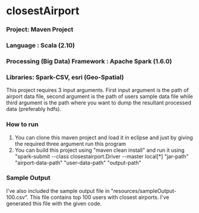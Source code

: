 # closestAirport

### Project: Maven Project
### Language : Scala (2.10)
### Processing (Big Data) Framework : Apache Spark (1.6.0)
### Libraries: Spark-CSV, esri (Geo-Spatial)


This project requires 3 input arguments. First input argument is the path of airport data file, second argument is the path of users sample data file while third argument is the path where you want to dump the resultant processed data (preferably hdfs).

### How to run
1) You can clone this maven project and load it in eclipse and just by giving the required three argument run this program
2) You can build this project using "maven clean install" and run it using "spark-submit --class closestairport.Driver --master local[*] "jar-path" "airport-data-path" "user-data-path" "output-path" 

### Sample Output
I've also included the sample output file in "resources/sampleOutput-100.csv". This file contains top 100 users with closest airports. I've generated this file with the given code. 

